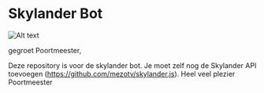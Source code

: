 # Skylander Bot

![Alt text](https://static.wikia.nocookie.net/skylanders/images/0/00/Skylanders_Logo.png/revision/latest?cb=20200327134807)

gegroet Poortmeester,

Deze repository is voor de skylander bot. Je moet zelf nog de Skylander API toevoegen (https://github.com/mezotv/skylander.js). Heel veel plezier Poortmeester
